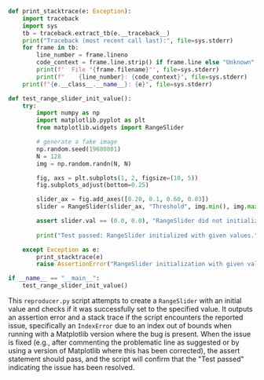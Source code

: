 ```python
def print_stacktrace(e: Exception):
    import traceback
    import sys
    tb = traceback.extract_tb(e.__traceback__)
    print("Traceback (most recent call last):", file=sys.stderr)
    for frame in tb:
        line_number = frame.lineno
        code_context = frame.line.strip() if frame.line else "Unknown"
        print(f'  File "{frame.filename}"', file=sys.stderr)
        print(f"    {line_number}: {code_context}", file=sys.stderr)
    print(f"{e.__class__.__name__}: {e}", file=sys.stderr)

def test_range_slider_init_value():
    try:
        import numpy as np
        import matplotlib.pyplot as plt
        from matplotlib.widgets import RangeSlider

        # generate a fake image
        np.random.seed(19680801)
        N = 128
        img = np.random.randn(N, N)

        fig, axs = plt.subplots(1, 2, figsize=(10, 5))
        fig.subplots_adjust(bottom=0.25)

        slider_ax = fig.add_axes([0.20, 0.1, 0.60, 0.03])
        slider = RangeSlider(slider_ax, "Threshold", img.min(), img.max(), valinit=[0.0, 0.0])

        assert slider.val == (0.0, 0.0), "RangeSlider did not initialize with given values."
        
        print("Test passed: RangeSlider initialized with given values.")

    except Exception as e:
        print_stacktrace(e)
        raise AssertionError("RangeSlider initialization with given values failed.") from e

if __name__ == "__main__":
    test_range_slider_init_value()
```

This `reproducer.py` script attempts to create a `RangeSlider` with an initial value and checks if it was successfully set to the specified value. It outputs an assertion error and a stack trace if the script encounters the reported issue, specifically an `IndexError` due to an index out of bounds when running with a Matplotlib version where the bug is present. When the issue is fixed (e.g., after commenting the problematic line as suggested or by using a version of Matplotlib where this has been corrected), the assert statement should pass, and the script will confirm that the "Test passed" indicating the issue has been resolved.